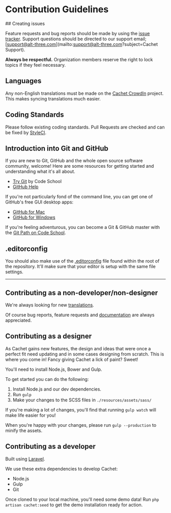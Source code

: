 # Contribution Guidelines

## Creating issues

Feature requests and bug reports should be made by using the [issue tracker](https://github.com/cachethq/Cachet/issues). Support questions should be directed to our support email; [support@alt-three.com](mailto:support@alt-three.com?subject=Cachet Support).

**Always be respectful.** Organization members reserve the right to lock topics if they feel necessary.

## Languages

Any non-English translations must be made on the [Cachet CrowdIn](https://translate.cachethq.io) project. This makes syncing translations much easier.

## Coding Standards

Please follow existing coding standards. Pull Requests are checked and can be fixed by [StyleCI](https://styleci.io).

## Introduction into Git and GitHub

If you are new to Git, GitHub and the whole open source software community, welcome! Here are some resources for getting started and understanding what it's all about.

- [Try Git](https://try.github.io/levels/1/challenges/1) by Code School
- [GitHub Help](https://help.github.com)

If you're not particularly fond of the command line, you can get one of GitHub's free GUI desktop apps:

- [GitHub for Mac](https://github.com/blog/1510-installing-git-from-github-for-mac)
- [GitHub for Windows](https://github.com/blog/1127-github-for-windows)

If you're feeling adventurous, you can become a Git & GitHub master with the [Git Path on Code School](https://www.codeschool.com/paths/git).

## .editorconfig

You should also make use of the [.editorconfig](/.editorconfig) file found within the root of the repository. It'll make sure that your editor is setup with the same file settings.

---

## Contributing as a non-developer/non-designer

We're always looking for new [translations](#translations).

Of course bug reports, feature requests and [documentation](https://docs.cachethq.io) are always appreciated.

## Contributing as a designer

As Cachet gains new features, the design and ideas that were once a perfect fit need updating and in some cases designing from scratch. This is where you come in! Fancy giving Cachet a lick of paint? Sweet!

You'll need to install Node.js, Bower and Gulp.

To get started you can do the following:

1. Install Node.js and our dev dependencies.
2. Run `gulp`
3. Make your changes to the SCSS files in `./resources/assets/sass/`

If you're making a lot of changes, you'll find that running `gulp watch` will make life easier for you!

When you're happy with your changes, please run `gulp --production` to minify the assets.

## Contributing as a developer

Built using [Laravel](https://laravel.com).

We use these extra dependencies to develop Cachet:

- Node.js
- Gulp
- Git

Once cloned to your local machine, you'll need some demo data! Run `php artisan cachet:seed` to get the demo installation ready for action.
